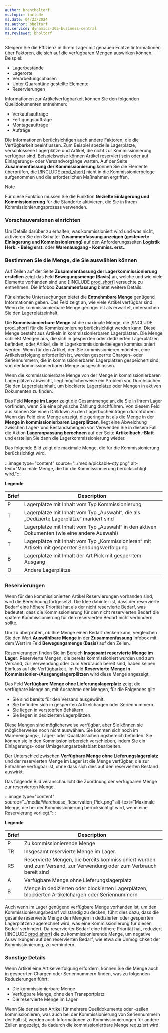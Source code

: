 ```yaml
---
author: brentholtorf
ms.topic: include
ms.date: 04/23/2024
ms.author: bholtorf
ms.service: dynamics-365-business-central
ms.reviewer: bholtorf
---
```


Steigern Sie die Effizienz in Ihrem Lager mit genauen Echtzeitinformationen über Faktoren, die sich auf die verfügbaren Mengen auswirken können. Beispiel: 

* Lagerbestände
* Lagerorte
* Verarbeitungsphasen
* Unter Quarantäne gestellte Elemente
* Reservierungen

Informationen zur Artikelverfügbarkeit können Sie den folgenden Quelldokumenten entnehmen:

* Verkaufsaufträge
* Fertigungsaufträge
* Montageaufträge
* Aufträge

Die Informationen berücksichtigen auch andere Faktoren, die die Verfügbarkeit beeinflussen. Zum Beispiel spezielle Lagerplätze, verschlossene Lagerplätze und Artikel, die nicht zur Kommissionierung verfügbar sind. Beispielsweise können Artikel reserviert sein oder auf Einlagerungs- oder Versandvorgänge warten. Auf der Seite **Zusammenfassung der Kommissionierung** können Sie die Elemente überprüfen, die [!INCLUDE [prod_short](prod_short.md)] nicht in die Kommissionierbelege aufgenommen und die erforderlichen Maßnahmen ergriffen.

> [!NOTE]
> Für diese Funktion müssen Sie die Funktion **Gezielte Einlagerung und Kommissionierung** für die Standorte aktivieren, die Sie in Ihrem Kommissionierungsprozess verwenden.

### Vorschauversionen einrichten

Um Details darüber zu erhalten, was kommissioniert wird und was nicht, aktivieren Sie den Schalter **Zusammenfassung anzeigen (gesteuerte Einlagerung und Kommissionierung)** auf den Anforderungsseiten **Logistik Herk. - Beleg erst.** oder **Warenausgang - Kommiss. erst.**.

### Bestimmen Sie die Menge, die Sie auswählen können

Auf Zeilen auf der Seite **Zusammenfassung der Lagerkommissionierung erstellen** zeigt das Feld **Bewegungsmenge (Basis)** an, welche und wie viele Elemente vorhanden sind und [!INCLUDE [prod_short](prod_short.md)] versuchte zu entnehmen. Die Infobox **Zusammenfassung** bietet weitere Details.

Für einfache Untersuchungen bietet die **Entnehmbare Menge** genügend Informationen geben. Das Feld zeigt an, wie viele Artikel verfügbar sind. Wenn die kommissionierbare Menge geringer ist als erwartet, untersuchen Sie den Lagerplätzeinhalt.

Die **Kommissionierbare Menge** ist die maximale Menge, die [!INCLUDE [prod_short](prod_short.md)] für die Kommissionierung berücksichtigt werden kann. Diese Menge besteht aus Artikeln in kommissionierbaren Lagerplätzen. Die Menge schließt Mengen aus, die sich in gesperrten oder dedizierten Lagerplätzen befinden, oder Artikel, die in Lagerkommissionierbelegen kommissioniert werden. Wenn für den Artikel, den Sie kommissionieren möchten, eine Artikelverfolgung erforderlich ist, werden gesperrte Chargen- oder Seriennummern, die in kommissionierbaren Lagerplätzen gespeichert sind, von der kommissionierbaren Menge ausgeschlossen.

Wenn die kommissionierbare Menge von der Menge in kommissionierbaren Lagerplätzen abweicht, liegt möglicherweise ein Problem vor. Durchsuchen Sie den Lagerplatzinhalt, um blockierte Lagerplätze oder Mengen in aktiven Dokumenten zu finden.

Das Feld **Menge im Lager** zeigt die Gesamtmenge an, die Sie in Ihrem Lager vorfinden, wenn Sie eine physische Zählung durchführen. Von diesem Feld aus können Sie einen Drilldown zu den Lagerbucheinträgen durchführen. Wenn das Feld eine Menge anzeigt, die geringer ist als die Menge in der **Menge in kommissionierbaren Lagerplätzen**, liegt eine Abweichung zwischen Lager- und Bestandsmengen vor. Verwenden Sie in diesem Fall die Aktion **Lageranpassung berechnen** auf der Seite **Artikelbuch.-Blatt** und erstellen Sie dann die Lagerkommissionierung wieder.

Das folgende Bild zeigt die maximale Menge, die für die Kommissionierung berücksichtigt wird.

:::image type="content" source="../media/pickable-qty.png" alt-text="Maximale Menge, die für die Kommissionierung berücksichtigt wird.":::

**Legende**

|Brief  |Description  |
|---------|---------|
|P     |Lagerplätze mit Inhalt vom Typ Kommissionierung         |
|T     |Lagerplätze mit Inhalt vom Typ „Auswahl“, die als „Dedizierte Lagerplätze“ markiert sind        |
|A     |Lagerplätze mit Inhalt vom Typ „Auswahl“ in den aktiven Dokumenten (wie eine andere Auswahl)       |
|T     |Lagerplätze mit Inhalt vom Typ „Kommissionieren“ mit Artikeln mit gesperrter Sendungsverfolgung         |
|B     |Lagerplätze mit Inhalt der Art Pick mit gesperrtem Ausgang         |
|O     |Andere Lagerplätze         |

### Reservierungen

Wenn für den kommissionierten Artikel Reservierungen vorhanden sind, wird die Berechnung fortgesetzt. Die Idee dahinter ist, dass der reservierte Bedarf eine höhere Priorität hat als der nicht reservierte Bedarf, was bedeutet, dass die Kommissionierung für den nicht reservierten Bedarf die spätere Kommissionierung für den reservierten Bedarf nicht verhindern sollte.

Um zu überprüfen, ob Ihre Menge einen Bedarf decken kann, vergleichen Sie den Wert **Auswählbare Menge** in der **Zusammenfassung** Infobox mit dem Wert im Feld **Bewegungsmenge (Basis)** auf den Zeilen.

Reservierungen finden Sie im Bereich **Insgesamt reservierte Menge im Lager**. Reservierte Mengen, die bereits kommissioniert wurden und zum Versand, zur Verwendung oder zum Verbrauch bereit sind, haben keinen Einfluss auf die Verfügbarkeit. Im Feld **Reservierte Menge in Kommissionier-/Ausgangslagerplätzen** wird diese Menge angezeigt.

Das Feld **Verfügbare Menge ohne Lieferungslagerplatz** zeigt die verfügbare Menge an, mit Ausnahme der Mengen, für die Folgendes gilt:

* Sie sind bereits für den Versand ausgewählt.
* Sie befinden sich in gesperrten Artikelchargen oder Seriennummern.
* Sie liegen in verstopften Behältern.
* Sie liegen in dedizierten Lagerplätzen.

Diese Mengen sind möglicherweise verfügbar, aber Sie können sie möglicherweise noch nicht auswählen. Sie könnten sich noch im Wareneingangs-, Lager- oder Qualitätssicherungsbereich befinden. Sie können sie in den Kommissionierbereich verschieben, indem Sie ein Einlagerungs- oder Umlagerungsarbeitsblatt bearbeiten.

Der Unterschied zwischen **Verfügbare Menge ohne Lieferungslagerplatz** und der reservierten Menge im Lager ist die Menge verfügbar, die zur Entnahme verfügbar ist, ohne dass sich dies auf den reservierten Bestand auswirkt.

Das folgende Bild veranschaulicht die Zuordnung der verfügbaren Menge zur reservierten Menge.

:::image type="content" source="../media/Warehouse_Reservation_Pick.png" alt-text="Maximale Menge, die bei der Kommissionierung berücksichtigt wird, wenn eine Reservierung vorliegt.":::

**Legende**

|Brief  |Description  |
|---------|---------|
|P     |Zu kommissionierende Menge         |
|TR    |Insgesamt reservierte Menge im Lager.         |
|RS    |Reservierte Mengen, die bereits kommissioniert wurden und zum Versand, zur Verwendung oder zum Verbrauch bereit sind       |
|A     |Verfügbare Menge ohne Lieferungslagerplatz         |
|B     |Menge in dedizierten oder blockierten Lagerplätzen, blockierten Artikelchargen oder Seriennummern         |

Auch wenn im Lager genügend verfügbare Menge vorhanden ist, um den Kommissionierungsbedarf vollständig zu decken, führt dies dazu, dass die gesamte reservierte Menge den Mengen in dedizierten oder gesperrten Lagerplätzen zugerechnet wird, was eine Kommissionierung für diesen Bedarf verhindert. Da reservierter Bedarf eine höhere Priorität hat, reduziert [!INCLUDE [prod_short](prod_short.md)] die zu kommissionierende Menge, um negative Auswirkungen auf den reservierten Bedarf, wie etwa die Unmöglichkeit der Kommissionierung, zu verhindern.

### Sonstige Details

Wenn Artikel eine Artikelverfolgung erfordern, können Sie die Menge auch in gesperrten Chargen oder Seriennummern finden, was zu folgenden Reduzierungen führt:

* Die kommissionierbare Menge
* Verfügbare Menge, ohne den Transportplatz
* Die reservierte Menge im Lager 

Wenn Sie denselben Artikel für mehrere Quelldokumente oder -zeilen kommissionieren, was auch bei der Kommissionierung von Seriennummern der Fall ist, werden auch Informationen zu Kommissionierungen für andere Zeilen angezeigt, da dadurch die kommissionierbare Menge reduziert wird.
